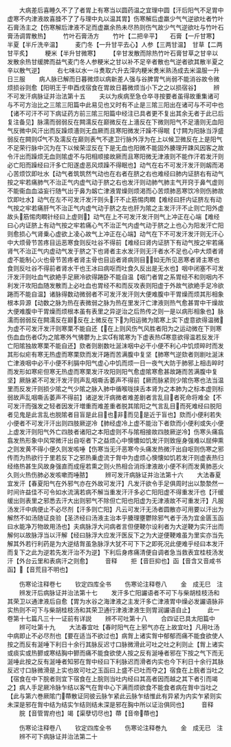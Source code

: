 <!-- { "loadSidebar": true } -->
　　大病差后喜睡久不了了者胃上有寒当以圆药温之宜理中圆【汗后阳气不足胃中虚寒不内津液故喜腄不了了与理中丸以温其胃】伤寒解后虚羸少气气逆欲吐者竹叶石膏汤主之【伤寒解后津液不足而虚羸余热未尽热则伤气故少气气逆欲吐与竹叶石膏汤调胃散热】
　　竹叶石膏汤方
　　竹叶【二把辛平】　　石膏【一斤甘寒】　半夏【半斤洗辛温】
　　麦门冬【一升甘平去心】人参【三两甘温】　甘草【二两甘平炙】
　　粳米【半升甘微寒】
　　【辛甘发散而除热竹叶石膏甘草之甘辛以发散余热甘缓脾而益气麦门冬人参粳米之甘以补不足辛者散也气逆者欲其散半夏之辛以散气逆】
　　右七味以水一斗煑取六升去滓内粳米煑米熟汤成去米温服一升日三服
　　病人脉已解而日暮微烦以病新差人强与谷脾胃气尚弱不能消谷故令微烦损谷则愈【阳明王于申酉戌宿食在胃故日暮微烦当小下之之以损宿谷】
　　辨不可发汗病脉证并治法第十五
　　夫以为疾病至急仓卒寻按要者虽得故重集诸可与不可方治比之三隂三阳篇中此易见也又时有不止是三隂三阳出在诸可与不可中也【诸不可汗不可下病证药方前三隂三阳篇中经注已具者更不复出其余无者于此已后复注备见】脉濡而弱弱反在闗濡反在巅微反在上濇反在下微则阳气不足濇则无血阳气反微中风汗出而反躁烦濇则无血厥而且寒阳微发汗躁不得眠【寸闗为阳脉当浮盛弱反在闗则气不及濡反在巅则表气不逮卫行脉外浮为在上以候卫微反在上是阳气不足荣行脉中沉为在下以候荣涩反在下是无血也阳微不能固外腠理开踈风因客之故令汗出而躁烦无血则隂虚不与阳相顺接故厥而且寒阳微无津液则不能作汗若发汗则必亡阳而躁经曰汗多亡阳遂虚恶风烦躁不得眠也】动气在右不可发汗发汗则衂而渇心苦烦饮即吐水【动气者筑筑然气动也在右者在脐之右也难经曰肺内证脐右有动气按之牢若痛肺气不治正气内虚气动于脐之右也发汗则动肺气肺主气开窍于鼻气虚则不能衞血血溢妄行随气出于鼻为衂亡津液胃燥则烦渇而心苦烦肺恶寒饮冷则伤肺故饮即吐水】动气在左不可发汗发汗则头汗不止筋惕肉瞤【难经曰肝内证脐左有动气按之牢若痛肝气不治正气内虚气动于脐之左也肝为隂之主发汗汗不止则亡阳外虚故头筋惕肉瞤针经曰上虚则】动气在上不可发汗发汗则气上冲正在心端【难经曰心内证脐上有动气按之牢若痛心气不治正气内虚气动于脐之上也心为阳发汗亡阳则愈损心气肾乗心虚欲上凌心故气上冲正在心端】动气在下不可发汗发汗则无汗心中大烦骨节苦疼目运恶寒食则反吐谷不得前【难经曰肾内证脐下有动气按之牢若痛肾气不治正气内虚动气发于脐之下也肾者主水发汗则无汗者水不足也心中大烦者肾虚不能制心火也骨节苦疼者肾主骨也目运者肾病则目如无所见恶寒者肾主寒也食则反吐谷不得前者肾水干也王冰曰病呕而吐食久反出是无水也】咽中闭塞不可发汗发汗则吐血气欲絶手足厥冷欲得踡卧不能自温【咽门者胃之系胃经不和则咽内不利发汗攻阳血随发散而上必吐血也胃经不和而反攻表则阳虚于外故气欲絶手足冷欲踡而不能自温】诸脉得数动微弱者不可发汗发汗则大便难腹中干胃燥而烦其形相象根本异源【动数之脉为热在表微弱之脉为热在里发汗亡津液则热气愈甚胃中干燥故大便难腹中干胃燥而烦根本虽有表里之异逆治之后热传之则一是以病形相象也】脉濡而弱弱反在闗濡反在巅反在上微反在下为阳运微为隂寒上实下虚意欲得温微为虚不可发汗发汗则寒栗不能自还【在上则风伤气风胜者阳为之运动微在下则寒伤血血伤者为之隂寒外气怫鬱为上实有隂寒为下虚表热寒意欲得温若反发汗亡阳隂独故寒栗不能自还】欬者则剧数吐涎沫咽中必干小便不利心中饥烦晬时而发其形似疟有寒无热虚而寒栗欬而发汗踡而苦满腹中复坚【肺寒气逆欬者则剧吐涎沫亡津液咽中必干小便不利膈中阳气虚心中饥而烦一日一夜气大防于肺邪上相击晬时而发形如寒疟但寒无热虚而寒栗发汗攻阳则阳气愈虚隂寒愈甚故踡而苦满腹中复坚】厥脉紧不可发汗发汗则声乱咽嘶舌萎声不得前【厥而脉紧则少隂伤寒也法当温里而反发汗则损少隂之气少隂之脉入肺中循喉咙挟舌本肾为之本肺为之标本虚则标弱故声乱咽嘶舌萎声不得前】诸逆发汗病微者难差剧者言乱目者死命将难全【不可发汗而强发之轻者因发汗増重而难差重者脱其隂阳之气言乱目而死难经曰脱阳者见鬼是此言乱也脱隂者目盲是此目也非而见是近于盲也】欬而小便利若失小便者不可发汗汗出则四肢厥逆冷【肺经虚冷上虚不能治下者欬而小便利或失小便上虚发汗则阳气外亡四肢者诸阳之本阳虚则不与隂相接故四肢厥逆冷】伤寒头痛翕翕发热形象中风常微汗出自呕者下之益烦心中懊憹如饥发汗则致痓身强难以屈伸熏之则发黄不得小便久则发咳唾【伤寒当无汗恶寒今头痛发热微汗出自呕则伤寒之邪传而为热欲行于里若反下之邪热乗虚流于胷中为虚烦心懊懐如饥若发汗则虚表热归经络热甚生风故身强直而成痓若熏之则火热相合消烁津液故小便不利而发黄肺恶火久则火热伤肺必发咳嗽而唾脓】
　　辨可发汗病脉证并治法第十六
　　大法春夏宜发汗【春夏阳气在外邪气亦在外故可发汗】凡发汗欲令手足俱周时出以漐漐然一时间许益佳不可令如水流漓若病不解当重发汗汗多必亡阳阳虚不得重发汗也【汗缓缓出则表里之邪悉去汗大出则邪气不除但亡阳也阳虚为无津液故不可重发汗】凡服汤发汗中病便止不必尽剂【汗多则亡阳】凡云可发汗无汤者圆散亦可用要以汗出为解然不如汤随证良验【圣济经曰汤液主治本乎腠理壅鬱除邪气者于汤为宜金匮玉函曰水能净万物故用汤也】夫病脉浮大问病者言但便鞕尔设利者为大逆鞕为实汗出而解何以故脉浮当以汗解【经曰脉浮大应发汗医反下之为大逆便鞕难虽为里实亦当先解其外若行利药是为大逆结胷虽急脉浮大犹不可下下之即死况此便难乎经曰本发汗而复下之此为逆若先发汗治不为逆】下利后身疼痛清便自调者急当救表宜桂枝汤发汗【外台云里和表病汗之则愈】
　　音释
　　拒【音巨抑也】函【音含又音咸书函】【音荒目不明也】






　　伤寒论注释卷七
　　钦定四库全书
　　伤寒论注释卷八
　　金　成无巳　注
　　辨发汗后病脉证并治法第十七
　　发汗多亡阳讝语者不可下与柴胡桂枝汤和其荣卫以通津液后自愈【胃为水谷之海津液之主发汗多亡津液胃中燥必发讝语脉非实热则不可下与柴胡桂枝汤和其荣卫通行津液津液生则胃润讝语自止】
　　此一卷第十七篇凡三十一证前有详説
　　辨不可吐第十八
　　合四证已具太阳篇中
　　辨可吐第十九
　　大法春宜吐【春时阳气在上邪气亦在上故宜吐】凡用吐汤中病即止不必尽剂也【要在适当不欲过也】病胷上诸实胷中郁郁而痛不能食欲使人按之而反有涎唾下利日十余行其脉反迟寸口脉微滑此可吐之吐之利则止【胷上诸实或痰实或热鬰或寒结胸中鬰而痛不能食欲使人按之反有涎唾者邪在下按之气下而无涎唾此按之反有涎唾者知邪在胷中经曰下利脉迟而滑者内实也今下利日十余行其脉反迟寸口脉微滑是上实也故可吐之玉函曰上盛不已吐而夺之】宿食在上脘者当吐之【宿食在中下脘者则宜下宿食在上脘则当吐内经曰其高者因而越之其下者引而竭之】病人手足厥冷脉乍结以客气在胷中心下满而烦欲食不能食者病在胷中当吐之【此与第六巻厥隂门蔕散证同彼云脉乍紧此云脉乍结惟此有异紧为内实乍紧则实未深是邪在胷中结为结实乍结则结未深是邪在胸中所以证治俱同也】
　　音释
　　脘【音管胃府也】竭【渠孽切尽也】蔕【音帝蔕也】







　　伤寒论注释卷八
　　钦定四库全书
　　伤寒论注释巻九
　　金　成无已　注
　　辨不可下病脉证并治法第二十
